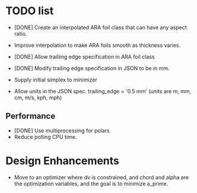 # TODO list

* [DONE] Create an interpolated ARA foil class that can have any aspect ratio.
* Improve interpolation to make ARA foils smooth as thickness varies.
* [DONE] Allow trailiing edge specification in ARA foil class
* [DONE] Modify trailing edge specification in JSON to be in mm.
* Supply initial simplex to minimizer

* Allow units in the JSON spec. trailing_edge = '0.5 mm' (units are m, mm, cm, m/s, kph, mph)


## Performance

* [DONE] Use multiprocessing for polars
* Reduce polling CPU time.


# Design Enhancements

* Move to an optimizer where dv is constrained, and chord and alpha are the optimization variables, and the goal is to minimize  a_prime.
